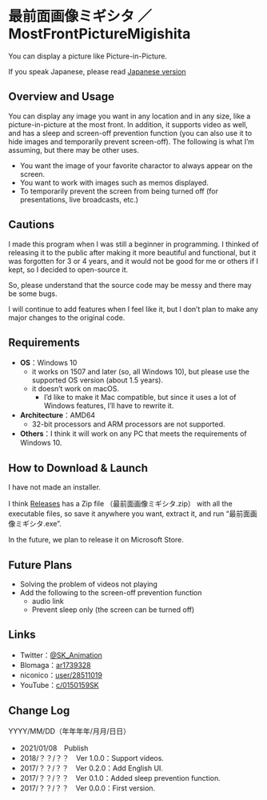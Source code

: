 # 最前面画像ミギシタ ／ MostFrontPictureMigishita

You can display a picture like Picture-in-Picture.

If you speak Japanese, please read [Japanese version](./README.md)


## Overview and Usage

You can display any image you want in any location and in any size, like a picture-in-picture at the most front. In addition, it supports video as well, and has a sleep and screen-off prevention function (you can also use it to hide images and temporarily prevent screen-off). The following is what I’m assuming, but there may be other uses.

- You want the image of your favorite charactor to always appear on the screen.
- You want to work with images such as memos displayed.
- To temporarily prevent the screen from being turned off (for presentations, live broadcasts, etc.)


## Cautions

I made this program when I was still a beginner in programming. I thinked of releasing it to the public after making it more beautiful and functional, but it was forgotten for 3 or 4 years, and it would not be good for me or others if I kept, so I decided to open-source it.

So, please understand that the source code may be messy and there may be some bugs.

I will continue to add features when I feel like it, but I don’t plan to make any major changes to the original code.


## Requirements

- **OS**：Windows 10
	- it works on 1507 and later (so, all Windows 10), but please use the supported OS version (about 1.5 years).
	- it doesn’t work on macOS.
		- I’d like to make it Mac compatible, but since it uses a lot of Windows features, I’ll have to rewrite it.
- **Architecture**：AMD64
	- 32-bit processors and ARM processors are not supported.
- **Others**：I think it will work on any PC that meets the requirements of Windows 10.


## How to Download & Launch

I have not made an installer.

I think [Releases](https://github.com/SKAsApp/MostFrontPictureMigishita/releases) has a Zip file （最前面画像ミギシタ.zip） with all the executable files, so save it anywhere you want, extract it, and run “最前面画像ミギシタ.exe”.

In the future, we plan to release it on Microsoft Store.


## Future Plans

- Solving the problem of videos not playing
- Add the following to the screen-off prevention function
	- audio link
	- Prevent sleep only (the screen can be turned off)


## Links

- Twitter：[@SK_Animation](https://twitter.com/SK_Animation)
- Blomaga：[ar1739328](https://ch.nicovideo.jp/skas-web/blomaga/ar1739328)
- niconico：[user/28511019](https://www.nicovideo.jp/user/28511019)
- YouTube：[c/0150159SK](https://youtube.com/c/0150159SK)


## Change Log

YYYY/MM/DD（年年年年/月月/日日）

- 2021/01/08　Publish
- 2018/？？/？？　Ver 1.0.0：Support videos.
- 2017/？？/？？　Ver 0.2.0：Add English UI.
- 2017/？？/？？　Ver 0.1.0：Added sleep prevention function.
- 2017/？？/？？　Ver 0.0.0：First version.
